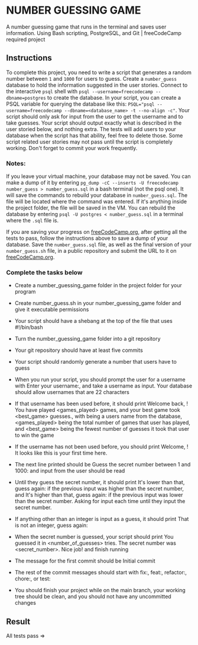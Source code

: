# NUMBER GUESSING GAME

A number guessing game that runs in the terminal and saves user information. Using Bash scripting, PostgreSQL, and Git | freeCodeCamp required project

## Instructions

To complete this project, you need to write a script that generates a random number between `1` and `1000` for users to guess. Create a `number_guess` database to hold the information suggested in the user stories. Connect to the interactive `psql` shell with `psql --username=freecodecamp --dbname=postgres` to create the database. In your script, you can create a PSQL variable for querying the database like this: `PSQL="psql --username=freecodecamp --dbname=<database_name> -t --no-align -c"`. Your script should only ask for input from the user to get the username and to take guesses. Your script should output exactly what is described in the user storied below, and nothing extra. The tests will add users to your database when the script has that ability, feel free to delete those. Some script related user stories may not pass until the script is completely working. Don't forget to commit your work frequently.

### Notes:
If you leave your virtual machine, your database may not be saved. You can make a dump of it by entering `pg_dump -cC --inserts -U freecodecamp number_guess > number_guess.sql` in a bash terminal (not the psql one). It will save the commands to rebuild your database in `number_guess.sql`. The file will be located where the command was entered. If it's anything inside the project folder, the file will be saved in the VM. You can rebuild the database by entering `psql -U postgres < number_guess.sql` in a terminal where the `.sql` file is.

If you are saving your progress on [freeCodeCamp.org](https://www.freecodecamp.org/), after getting all the tests to pass, follow the instructions above to save a dump of your database. Save the `number_guess.sql` file, as well as the final version of your `number_guess.sh` file, in a public repository and submit the URL to it on [freeCodeCamp.org](https://www.freecodecamp.org/).

### Complete the tasks below

- Create a number_guessing_game folder in the project folder for your program

- Create number_guess.sh in your number_guessing_game folder and give it executable permissions

- Your script should have a shebang at the top of the file that uses #!/bin/bash

- Turn the number_guessing_game folder into a git repository

- Your git repository should have at least five commits

- Your script should randomly generate a number that users have to guess

- When you run your script, you should prompt the user for a username with Enter your username:, and take a username as input. Your database should allow usernames that are 22 characters

- If that username has been used before, it should print Welcome back, <username>! You have played <games_played> games, and your best game took <best_game> guesses., with <username> being a users name from the database, <games_played> being the total number of games that user has played, and <best_game> being the fewest number of guesses it took that user to win the game

- If the username has not been used before, you should print Welcome, <username>! It looks like this is your first time here.

- The next line printed should be Guess the secret number between 1 and 1000: and input from the user should be read

- Until they guess the secret number, it should print It's lower than that, guess again: if the previous input was higher than the secret number, and It's higher than that, guess again: if the previous input was lower than the secret number. Asking for input each time until they input the secret number.

- If anything other than an integer is input as a guess, it should print That is not an integer, guess again:

- When the secret number is guessed, your script should print You guessed it in <number_of_guesses> tries. The secret number was <secret_number>. Nice job! and finish running

- The message for the first commit should be Initial commit

- The rest of the commit messages should start with fix:, feat:, refactor:, chore:, or test:

- You should finish your project while on the main branch, your working tree should be clean, and you should not have any uncommitted changes

## Result

All tests pass =>